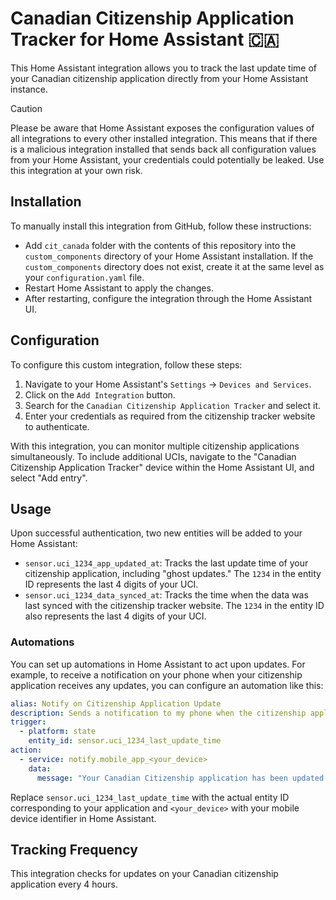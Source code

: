 # Canadian Citizenship Application Tracker for Home Assistant 🇨🇦

This Home Assistant integration allows you to track the last update time of your Canadian citizenship application
directly from your Home Assistant instance.

> [!CAUTION]
> Please be aware that Home Assistant exposes the configuration values of all integrations to every other installed
> integration. This means that if there is a malicious integration installed that sends back all configuration values
> from
> your Home Assistant, your credentials could potentially be leaked. Use this integration at your own risk.

## Installation

To manually install this integration from GitHub, follow these instructions:

- Add `cit_canada` folder with the contents of this repository into the `custom_components` directory of your Home
  Assistant installation. If the `custom_components` directory does not exist, create it at the same level as
  your `configuration.yaml` file.
- Restart Home Assistant to apply the changes.
- After restarting, configure the integration through the Home Assistant UI.

## Configuration

To configure this custom integration, follow these steps:

1. Navigate to your Home Assistant's `Settings` -> `Devices and Services`.
2. Click on the `Add Integration` button.
3. Search for the `Canadian Citizenship Application Tracker` and select it.
4. Enter your credentials as required from the citizenship tracker website to authenticate.

With this integration, you can monitor multiple citizenship applications simultaneously. To include additional UCIs,
navigate to the "Canadian Citizenship Application Tracker" device within the Home Assistant UI, and select "Add entry".

## Usage

Upon successful authentication, two new entities will be added to your Home Assistant:

- `sensor.uci_1234_app_updated_at`: Tracks the last update time of your citizenship application, including "ghost updates." The `1234` in the entity ID represents the last 4 digits of your UCI.
- `sensor.uci_1234_data_synced_at`: Tracks the time when the data was last synced with the citizenship tracker website. The `1234` in the entity ID also represents the last 4 digits of your UCI.

### Automations

You can set up automations in Home Assistant to act upon updates. For example, to receive a notification on your phone
when your citizenship application receives any updates, you can configure an automation like this:

```yaml
alias: Notify on Citizenship Application Update
description: Sends a notification to my phone when the citizenship application status updates.
trigger:
  - platform: state
    entity_id: sensor.uci_1234_last_update_time
action:
  - service: notify.mobile_app_<your_device>
    data:
      message: "Your Canadian Citizenship application has been updated."
```

Replace `sensor.uci_1234_last_update_time` with the actual entity ID corresponding to your application
and `<your_device>` with your mobile device identifier in Home Assistant.

## Tracking Frequency

This integration checks for updates on your Canadian citizenship application every 4 hours.
